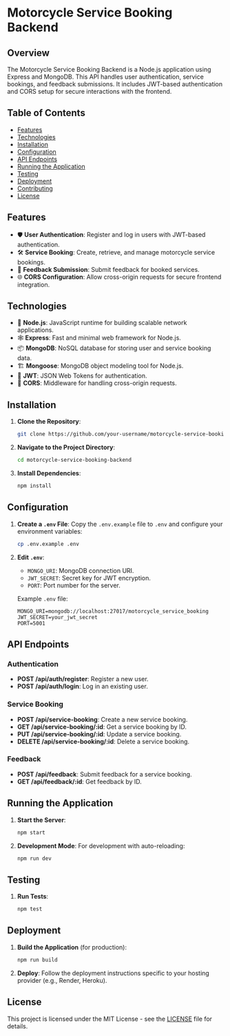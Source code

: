 # Motorcycle Service Booking Backend

## Overview
The Motorcycle Service Booking Backend is a Node.js application using Express and MongoDB. This API handles user authentication, service bookings, and feedback submissions. It includes JWT-based authentication and CORS setup for secure interactions with the frontend.

## Table of Contents
- [Features](#features)
- [Technologies](#technologies)
- [Installation](#installation)
- [Configuration](#configuration)
- [API Endpoints](#api-endpoints)
- [Running the Application](#running-the-application)
- [Testing](#testing)
- [Deployment](#deployment)
- [Contributing](#contributing)
- [License](#license)

## Features
- 🛡️ **User Authentication**: Register and log in users with JWT-based authentication.
- 🛠️ **Service Booking**: Create, retrieve, and manage motorcycle service bookings.
- 📝 **Feedback Submission**: Submit feedback for booked services.
- 🌐 **CORS Configuration**: Allow cross-origin requests for secure frontend integration.

## Technologies
- 🚀 **Node.js**: JavaScript runtime for building scalable network applications.
- 🕸️ **Express**: Fast and minimal web framework for Node.js.
- 📦 **MongoDB**: NoSQL database for storing user and service booking data.
- 🏗️ **Mongoose**: MongoDB object modeling tool for Node.js.
- 🔐 **JWT**: JSON Web Tokens for authentication.
- 🔄 **CORS**: Middleware for handling cross-origin requests.

## Installation

1. **Clone the Repository**:
    ```bash
    git clone https://github.com/your-username/motorcycle-service-booking-backend.git
    ```

2. **Navigate to the Project Directory**:
    ```bash
    cd motorcycle-service-booking-backend
    ```

3. **Install Dependencies**:
    ```bash
    npm install
    ```

## Configuration

1. **Create a `.env` File**:
    Copy the `.env.example` file to `.env` and configure your environment variables:
    ```bash
    cp .env.example .env
    ```

2. **Edit `.env`**:
    - `MONGO_URI`: MongoDB connection URI.
    - `JWT_SECRET`: Secret key for JWT encryption.
    - `PORT`: Port number for the server.

    Example `.env` file:
    ```env
    MONGO_URI=mongodb://localhost:27017/motorcycle_service_booking
    JWT_SECRET=your_jwt_secret
    PORT=5001
    ```

## API Endpoints

### Authentication
- **POST /api/auth/register**: Register a new user.
- **POST /api/auth/login**: Log in an existing user.

### Service Booking
- **POST /api/service-booking**: Create a new service booking.
- **GET /api/service-booking/:id**: Get a service booking by ID.
- **PUT /api/service-booking/:id**: Update a service booking.
- **DELETE /api/service-booking/:id**: Delete a service booking.

### Feedback
- **POST /api/feedback**: Submit feedback for a service booking.
- **GET /api/feedback/:id**: Get feedback by ID.

## Running the Application

1. **Start the Server**:
    ```bash
    npm start
    ```

2. **Development Mode**:
    For development with auto-reloading:
    ```bash
    npm run dev
    ```

## Testing

1. **Run Tests**:
    ```bash
    npm test
    ```

## Deployment

1. **Build the Application** (for production):
    ```bash
    npm run build
    ```

2. **Deploy**:
    Follow the deployment instructions specific to your hosting provider (e.g., Render, Heroku).


## License

This project is licensed under the MIT License - see the [LICENSE](LICENSE) file for details.
